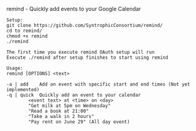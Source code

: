 remind - Quickly add events to your Google Calendar

	Setup:
	git clone https://github.com/SyntrophicConsortium/remind/
	cd to remind/
	chmod +x remind
	./remind

	The first time you execute remind OAuth setup will run
	Execute ./remind after setup finishes to start using remind

	Usage: 
	remind [OPTIONS] <text>

	-a | add 	Add an event with specific start and end times (Not yet implemented)
	-q | quick	Quickly add an event to your calendar
			<event text> at <time> on <day>
			"Get milk at 5pm on Wednesday"
			"Read a book at 21:00"
			"Take a walk in 2 hours"
			"Pay rent on June 29" (All day event)
		
